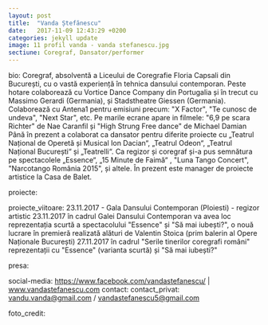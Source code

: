 ```yaml
---
layout: post
title:  "Vanda Ștefănescu"
date:   2017-11-09 12:43:29 +0200
categories: jekyll update
image: 11 profil vanda - vanda stefanescu.jpg
sectiune: Coregraf, Dansator/performer
---
```

bio: Coregraf, absolventă a Liceului de Coregrafie Floria Capsali din București, cu o vastă experiență în tehnica dansului contemporan.
Peste hotare colaborează cu Vortice Dance Company din Portugalia și în trecut cu Massimo Gerardi (Germania), și Stadstheatre Giessen (Germania).
Colaborează cu Antena1 pentru emisiuni precum: "X Factor", "Te cunosc de undeva", "Next Star", etc.
Pe marile ecrane apare in filmele: "6,9 pe scara Richter" de Nae Caranfil și "High Strung Free dance" de Michael Damian
Până în prezent a colaborat ca dansator pentru diferite proiecte cu „Teatrul Național de Operetă și Musical Ion Dacian“, „Teatrul Odeon“, „Teatrul Național București“ și „Teatrelli“.
Ca regizor și coregraf și-a pus semnătura pe spectacolele „Essence“, „15 Minute de Faimă“ , "Luna Tango Concert", "Narcotango România 2015", și altele.
În prezent este manager de proiecte artistice la Casa de Balet.

proiecte: 

proiecte_viitoare: 23.11.2017 - Gala Dansului Contemporan (Ploiesti) - regizor artistic
23.11.2017 în cadrul Galei Dansului Contemporan va avea loc reprezentația scurtă a spectacolului "Essence" și "Să mai iubești?", o nouă lucrare în premieră realizată alături de Valentin Stoica (prim balerin al Opere Naționale București)
27.11.2017 în cadrul "Serile tinerilor coregrafi români" reprezentații cu "Essence" (varianta scurtă) și "Să mai iubești?" 

presa: 

social-media: https://www.facebook.com/vandastefanescu/ | www.vandastefanescu.com
contact: 
contact_privat: vandu.vanda@gmail.com / vandastefanescu5@gmail.com

foto_credit: 